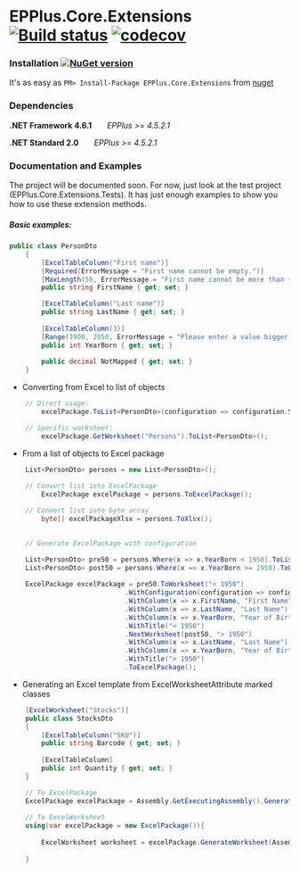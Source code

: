 # **EPPlus.Core.Extensions** [![Build status](https://ci.appveyor.com/api/projects/status/cdhoa8m20k2k71ke?svg=true)](https://ci.appveyor.com/project/eraydin/epplus-core-extensions) [![codecov](https://codecov.io/gh/eraydin/EPPlus.Core.Extensions/graph/badge.svg)](https://codecov.io/gh/eraydin/EPPlus.Core.Extensions)

### **Installation** [![NuGet version](https://badge.fury.io/nu/EPPlus.Core.Extensions.svg)](https://badge.fury.io/nu/EPPlus.Core.Extensions)

It's as easy as `PM> Install-Package EPPlus.Core.Extensions` from [nuget](http://nuget.org/packages/EPPlus.Core.Extensions)

### **Dependencies**

**.NET Framework 4.6.1**
      &nbsp;&nbsp;&nbsp;&nbsp;&nbsp;&nbsp;*EPPlus >= 4.5.2.1*

**.NET Standard 2.0**
&nbsp;&nbsp;&nbsp;&nbsp;&nbsp;&nbsp;*EPPlus >= 4.5.2.1*

### **Documentation and Examples**

The project will be documented soon. For now, just look at the test project (EPPlus.Core.Extensions.Tests). It has just enough examples to show you how to use these extension methods. 

##### Basic examples:

```cs
public class PersonDto
    {      
        [ExcelTableColumn("First name")]
        [Required(ErrorMessage = "First name cannot be empty.")]
        [MaxLength(50, ErrorMessage = "First name cannot be more than {1} characters.")] 
        public string FirstName { get; set; }

        [ExcelTableColumn("Last name")]       
        public string LastName { get; set; }
        
        [ExcelTableColumn(3)]
        [Range(1900, 2050, ErrorMessage = "Please enter a value bigger than {1}")]
        public int YearBorn { get; set; }
        
        public decimal NotMapped { get; set; }
    }      
```

- Converting from Excel to list of objects

```cs
    // Direct usage: 
        excelPackage.ToList<PersonDto>(configuration => configuration.SkipCastingErrors());

    // Specific worksheet: 
        excelPackage.GetWorksheet("Persons").ToList<PersonDto>(); 
``` 
    
- From a list of objects to Excel package

```cs
    List<PersonDto> persons = new List<PersonDto>();
         
    // Convert list into ExcelPackage
        ExcelPackage excelPackage = persons.ToExcelPackage();

    // Convert list into byte array 
        byte[] excelPackageXlsx = persons.ToXlsx();
       

    // Generate ExcelPackage with configuration

    List<PersonDto> pre50 = persons.Where(x => x.YearBorn < 1950).ToList();
    List<PersonDto> post50 = persons.Where(x => x.YearBorn >= 1950).ToList();
        
    ExcelPackage excelPackage = pre50.ToWorksheet("< 1950")
                             .WithConfiguration(configuration => configuration.WithColumnConfiguration(x => x.AutoFit()))
                             .WithColumn(x => x.FirstName, "First Name")
                             .WithColumn(x => x.LastName, "Last Name")
                             .WithColumn(x => x.YearBorn, "Year of Birth")
                             .WithTitle("< 1950")
                             .NextWorksheet(post50, "> 1950")
                             .WithColumn(x => x.LastName, "Last Name")
                             .WithColumn(x => x.YearBorn, "Year of Birth")
                             .WithTitle("> 1950")
                             .ToExcelPackage(); 
```

- Generating an Excel template from ExcelWorksheetAttribute marked classes

```cs 
    [ExcelWorksheet("Stocks")]
    public class StocksDto
    {
        [ExcelTableColumn("SKU")]
        public string Barcode { get; set; }
    
        [ExcelTableColumn]
        public int Quantity { get; set; }
    }   

    // To ExcelPackage
    ExcelPackage excelPackage = Assembly.GetExecutingAssembly().GenerateExcelPackage(nameof(StocksDto));
 
    // To ExcelWorksheet
    using(var excelPackage = new ExcelPackage()){ 
    
        ExcelWorksheet worksheet = excelPackage.GenerateWorksheet(Assembly.GetExecutingAssembly(), nameof(StocksDto));
    
    }  
```